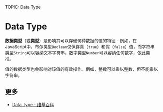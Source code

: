 TOPIC: Data Type

# Data Type

**数据类型**（或**类型**）是影响其可以存储何种数据的值的特征 - 例如，在JavaScript中，布尔类型`Boolean`仅保存真（`true`）和假（`false`）值，而字符串类型`String`可以容纳文本字符串，数字类型`Number`可以容纳任何数字，依此类推。

值的数据类型也会影响对该值的有效操作。例如，整数可以乘以整数，但不能乘以字符串。

## 更多

- [Data Type - 维基百科](https://en.wikipedia.org/wiki/Data%20type)
